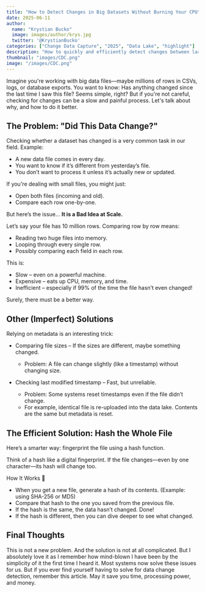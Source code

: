 ```yaml
---
title: "How to Detect Changes in Big Datasets Without Burning Your CPU"
date: 2025-06-11
author: 
  name: "Krystian Bucko"
  image: images/author/krys.jpg
  twitter: '@KrystianBucko'
categories: ["Change Data Capture", "2025", "Data Lake", "highlight"]
description: "How to quickly and efficiently detect changes between large files."
thumbnail: "images/CDC.png"
image: "/images/CDC.png"
---
```


Imagine you're working with big data files—maybe millions of rows in CSVs, logs, or database exports. You want to know: Has anything changed since the last time I saw this file?
Seems simple, right? But if you're not careful, checking for changes can be a slow and painful process. Let's talk about why, and how to do it better.

## The Problem: "Did This Data Change?"
Checking whether a dataset has changed is a very common task in our field.
Example:

- A new data file comes in every day.
- You want to know if it’s different from yesterday’s file.
- You don’t want to process it unless it’s actually new or updated.

If you're dealing with small files, you might just:

- Open both files (incoming and old).
- Compare each row one-by-one.

But here’s the issue... **It is a Bad Idea at Scale.**

Let’s say your file has 10 million rows. Comparing row by row means:
- Reading two huge files into memory.
- Looping through every single row.
- Possibly comparing each field in each row.

This is:

- Slow – even on a powerful machine.
- Expensive – eats up CPU, memory, and time.
- Inefficient – especially if 99% of the time the file hasn’t even changed!

Surely, there must be a better way.
## Other (Imperfect) Solutions
Relying on metadata is an interesting trick:

- Comparing file sizes – If the sizes are different, maybe something changed.
    - Problem: A file can change slightly (like a timestamp) without changing size.

- Checking last modified timestamp – Fast, but unreliable.
    - Problem: Some systems reset timestamps even if the file didn’t change.
    - For example, identical file is re-uploaded into the data lake. Contents are the same but metadata is reset. 

## The Efficient Solution: Hash the Whole File
Here’s a smarter way: fingerprint the file using a hash function.

Think of a hash like a digital fingerprint. If the file changes—even by one character—its hash will change too.

How It Works 🔑

- When you get a new file, generate a hash of its contents. (Example: using SHA-256 or MD5)
- Compare that hash to the one you saved from the previous file.
- If the hash is the same, the data hasn’t changed. Done!
- If the hash is different, then you can dive deeper to see what changed.


## Final Thoughts

This is not a new problem. And the solution is not at all complicated. But I absolutely love it as I remember how mind-blown I have been by the simplicity of it the first time I heard it. Most systems now solve these issues for us. But if you ever find yourself having to solve for data change detection, remember this article. May it save you time, processing power, and money.